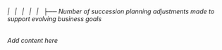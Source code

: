 ###### |   |   |   |   |   ├── Number of succession planning adjustments made to support evolving business goals

*Add content here*